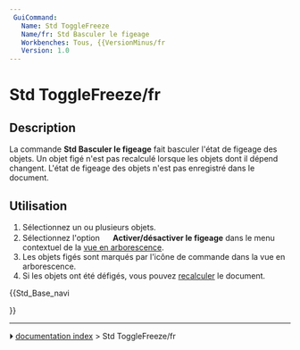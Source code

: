 ```yaml
---
 GuiCommand:
   Name: Std ToggleFreeze
   Name/fr: Std Basculer le figeage
   Workbenches: Tous, {{VersionMinus/fr
   Version: 1.0
---
```


# Std ToggleFreeze/fr



## Description

La commande **Std Basculer le figeage** fait basculer l\'état de figeage des objets. Un objet figé n\'est pas recalculé lorsque les objets dont il dépend changent. L\'état de figeage des objets n\'est pas enregistré dans le document.



## Utilisation

1.  Sélectionnez un ou plusieurs objets.
2.  Sélectionnez l\'option **<img src="images/Std_ToggleFreeze.svg" width=16px> Activer/désactiver le figeage** dans le menu contextuel de la [vue en arborescence](Tree_view/fr.md).
3.  Les objets figés sont marqués par l\'icône de commande dans la vue en arborescence.
4.  Si les objets ont été défigés, vous pouvez [recalculer](Std_Refresh/fr.md) le document.





{{Std_Base_navi

}}



---
⏵ [documentation index](../README.md) > Std ToggleFreeze/fr
